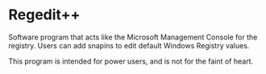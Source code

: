 Regedit++
=========

Software program that acts like the Microsoft Management Console for the registry.  Users can add snapins to edit default Windows Registry values.

This program is intended for power users, and is not for the faint of heart.  